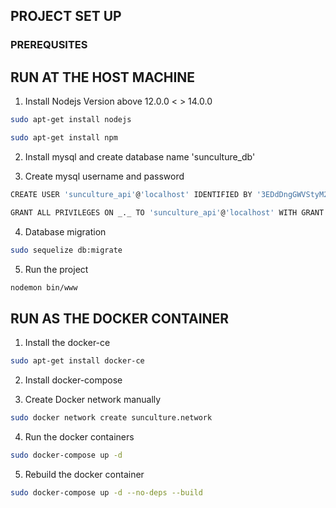 ## PROJECT SET UP

### PREREQUSITES

## RUN AT THE HOST MACHINE

1. Install Nodejs Version above 12.0.0 < > 14.0.0

```bash
sudo apt-get install nodejs
```

```bash
sudo apt-get install npm
```

2. Install mysql and create database name 'sunculture_db'

3. Create mysql username and password

```bash
CREATE USER 'sunculture_api'@'localhost' IDENTIFIED BY '3EDdDngGWVStyM2fnakDDsgj6ctQ3t=';

GRANT ALL PRIVILEGES ON _._ TO 'sunculture_api'@'localhost' WITH GRANT OPTION;

```

4. Database migration

```bash
sudo sequelize db:migrate
```

5. Run the project

```bash
nodemon bin/www
```

## RUN AS THE DOCKER CONTAINER

1. Install the docker-ce

```bash
sudo apt-get install docker-ce
```

2. Install docker-compose

3. Create Docker network manually

```bash
sudo docker network create sunculture.network
```

4. Run the docker containers

```bash
sudo docker-compose up -d
```

5. Rebuild the docker container

```bash
sudo docker-compose up -d --no-deps --build
```
